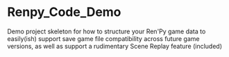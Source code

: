 # Renpy_Code_Demo
Demo project skeleton for how to structure your Ren'Py game data to easily(ish) support save game file compatibility across future game versions, as well as support a rudimentary Scene Replay feature (included)
